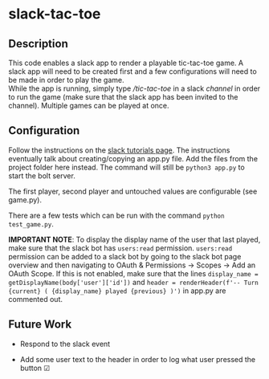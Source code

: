 # slack-tac-toe

## Description

This code enables a slack app to render a playable tic-tac-toe game. A slack app will need to be created first and a few configurations will need to be made in order to play the game.  
While the app is running, simply type _/tic-tac-toe_ in a slack _channel_ in order to run the game (make sure that the slack app has been invited to the channel). Multiple games can be played at once.

## Configuration

Follow the instructions on the [slack tutorials page](https://api.slack.com/start/building/bolt-python). The instructions eventually talk about creating/copying an app.py file. Add the files from the project folder here instead. The command will still be `python3 app.py` to start the bolt server.

The first player, second player and untouched values are configurable (see game.py).

There are a few tests which can be run with the command `python test_game.py`.

**IMPORTANT NOTE**: To display the display name of the user that last played, make sure that the slack bot has `users:read` permission. `users:read` permission can be added to a slack bot by going to the slack bot page overview and then navigating to OAuth & Permissions -> Scopes -> Add an OAuth Scope. If this is not enabled, make sure that the lines `display_name = getDisplayName(body['user']['id'])` and `header = renderHeader(f'-- Turn {current} ( {display_name} played {previous} )')` in app.py are commented out.

## Future Work

- Respond to the slack event

- Add some user text to the header in order to log what user pressed the button &#9745;
